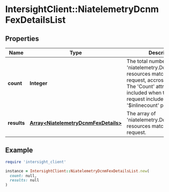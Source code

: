 # IntersightClient::NiatelemetryDcnmFexDetailsList

## Properties

| Name | Type | Description | Notes |
| ---- | ---- | ----------- | ----- |
| **count** | **Integer** | The total number of &#39;niatelemetry.DcnmFexDetails&#39; resources matching the request, accross all pages. The &#39;Count&#39; attribute is included when the HTTP GET request includes the &#39;$inlinecount&#39; parameter. | [optional] |
| **results** | [**Array&lt;NiatelemetryDcnmFexDetails&gt;**](NiatelemetryDcnmFexDetails.md) | The array of &#39;niatelemetry.DcnmFexDetails&#39; resources matching the request. | [optional] |

## Example

```ruby
require 'intersight_client'

instance = IntersightClient::NiatelemetryDcnmFexDetailsList.new(
  count: null,
  results: null
)
```

